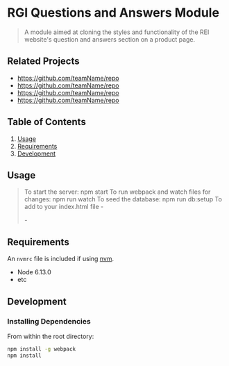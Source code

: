# RGI Questions and Answers Module

> A module aimed at cloning the styles and functionality of the REI website's question and answers section on a product page.

## Related Projects

  - https://github.com/teamName/repo
  - https://github.com/teamName/repo
  - https://github.com/teamName/repo
  - https://github.com/teamName/repo

## Table of Contents

1. [Usage](#Usage)
1. [Requirements](#requirements)
1. [Development](#development)

## Usage

> To start the server: npm start
> To run webpack and watch files for changes: npm run watch
> To seed the database: npm run db:setup
> To add to your index.html file
    - <div id="questions"></div>
    - <script src="http://localhost:4000/bundle.js"></script>


## Requirements

An `nvmrc` file is included if using [nvm](https://github.com/creationix/nvm).

- Node 6.13.0
- etc

## Development

### Installing Dependencies

From within the root directory:

```sh
npm install -g webpack
npm install
```

